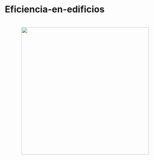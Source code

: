 # Eficiencia-en-edificios

<h1 align="center">
    <img src="eficiencia/img/Eficiencia-energética-en-edificios.jpeg" width="400">
  </a>
</h1>
